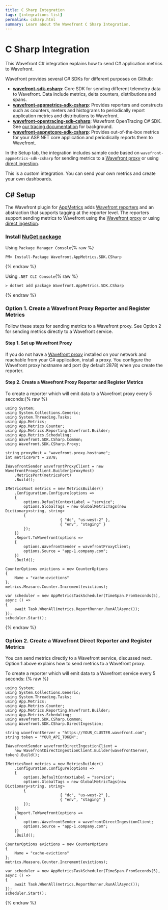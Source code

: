 ```yaml
---
title: C Sharp Integration
tags: [integrations list]
permalink: csharp.html
summary: Learn about the Wavefront C Sharp Integration.
---
```

# C Sharp Integration

This Wavefront C# integration explains how to send C# application metrics to Wavefront.

Wavefront provides several C# SDKs for different purposes on Github:

- **[wavefront-sdk-csharp](https://github.com/wavefrontHQ/wavefront-sdk-csharp)**: Core SDK for sending different telemetry data to Wavefront. Data include metrics, delta counters, distributions and spans.
- **[wavefront-appmetrics-sdk-csharp](https://github.com/wavefrontHQ/wavefront-appmetrics-sdk-csharp)**: Provides reporters and constructs such as counters, meters and histograms to periodically report application metrics and distributions to Wavefront.
- **[wavefront-opentracing-sdk-csharp](https://github.com/wavefrontHQ/wavefront-opentracing-sdk-csharp)**: Wavefront OpenTracing C# SDK. See [our tracing documentation](https://docs.wavefront.com/tracing_basics.html) for background.
- **[wavefront-aspnetcore-sdk-csharp](https://github.com/wavefrontHQ/wavefront-aspnetcore-sdk-csharp)**: Provides out-of-the-box metrics for your ASP.NET core application and periodically reports them to Wavefront.

In the Setup tab, the integration includes sample code based on `wavefront-appmetrics-sdk-csharp` for sending metrics to a [Wavefront proxy](https://docs.wavefront.com/proxies.html) or using [direct ingestion](https://docs.wavefront.com/direct_ingestion.html).

This is a custom integration. You can send your own metrics and create your own dashboards.
## C# Setup

The Wavefront plugin for [AppMetrics](https://www.app-metrics.io/) adds [Wavefront reporters](https://github.com/wavefrontHQ/wavefront-appmetrics-sdk-csharp) and an abstraction that supports tagging at the reporter level. The reporters support sending metrics to Wavefront using the [Wavefront proxy](https://docs.wavefront.com/proxies.html) or using [direct ingestion](https://docs.wavefront.com/direct_ingestion.html).



### Install [NuGet package](https://www.nuget.org/packages/Wavefront.AppMetrics.SDK.CSharp/)

Using `Package Manager Console`{% raw %}
```
PM> Install-Package Wavefront.AppMetrics.SDK.CSharp
```
{% endraw %}

Using `.NET CLI Console`{% raw %}
```
> dotnet add package Wavefront.AppMetrics.SDK.CSharp
```
{% endraw %}

### Option 1. Create a Wavefront Proxy Reporter and Register Metrics

Follow these steps for sending metrics to a Wavefront proxy. See Option 2 for sending metrics directly to a Wavefront service.

#### Step 1. Set up Wavefront Proxy

If you do not have a [Wavefront proxy](https://docs.wavefront.com/proxies.html) installed on your network and reachable from your C# application, install a proxy. You configure the Wavefront proxy hostname and port (by default 2878) when you create the reporter.

#### Step 2. Create a Wavefront Proxy Reporter and Register Metrics

To create a reporter which will emit data to a Wavefront proxy every 5 seconds:{% raw %}
```
using System;
using System.Collections.Generic;
using System.Threading.Tasks;
using App.Metrics;
using App.Metrics.Counter;
using App.Metrics.Reporting.Wavefront.Builder;
using App.Metrics.Scheduling;
using Wavefront.SDK.CSharp.Common;
using Wavefront.SDK.CSharp.Proxy;

string proxyHost = "wavefront.proxy.hostname";
int metricsPort = 2878;

IWavefrontSender wavefrontProxyClient = new WavefrontProxyClient.Builder(proxyHost)
    .MetricsPort(metricsPort)
    .Build();

IMetricsRoot metrics = new MetricsBuilder()
    .Configuration.Configure(options =>
    {
        options.DefaultContextLabel = "service";
        options.GlobalTags = new GlobalMetricTags(new Dictionary<string, string>
        {
                        { "dc", "us-west-2" },
                        { "env", "staging" }
        });
    })
    .Report.ToWavefront(options =>
    {
        options.WavefrontSender = wavefrontProxyClient;
        options.Source = "app-1.company.com";
    })
    .Build();

CounterOptions evictions = new CounterOptions
{
    Name = "cache-evictions"
};
metrics.Measure.Counter.Increment(evictions);

var scheduler = new AppMetricsTaskScheduler(TimeSpan.FromSeconds(5), async () =>
{
    await Task.WhenAll(metrics.ReportRunner.RunAllAsync());
});
scheduler.Start();
```
{% endraw %}

### Option 2. Create a Wavefront Direct Reporter and Register Metrics

You can send metrics directly to a Wavefront service, discussed next. Option 1 above explains how to send metrics to a Wavefront proxy.

To create a reporter which will emit data to a Wavefront service every 5 seconds:
{% raw %}
```
using System;
using System.Collections.Generic;
using System.Threading.Tasks;
using App.Metrics;
using App.Metrics.Counter;
using App.Metrics.Reporting.Wavefront.Builder;
using App.Metrics.Scheduling;
using Wavefront.SDK.CSharp.Common;
using Wavefront.SDK.CSharp.DirectIngestion;

string wavefrontServer = "https://YOUR_CLUSTER.wavefront.com";
string token = "YOUR_API_TOKEN";

IWavefrontSender wavefrontDirectIngestionClient =
    new WavefrontDirectIngestionClient.Builder(wavefrontServer, token).Build();

IMetricsRoot metrics = new MetricsBuilder()
    .Configuration.Configure(options =>
    {
        options.DefaultContextLabel = "service";
        options.GlobalTags = new GlobalMetricTags(new Dictionary<string, string>
        {
                        { "dc", "us-west-2" },
                        { "env", "staging" }
        });
    })
    .Report.ToWavefront(options =>
    {
        options.WavefrontSender = wavefrontDirectIngestionClient;
        options.Source = "app-1.company.com";
    })
    .Build();

CounterOptions evictions = new CounterOptions
{
    Name = "cache-evictions"
};
metrics.Measure.Counter.Increment(evictions);

var scheduler = new AppMetricsTaskScheduler(TimeSpan.FromSeconds(5), async () =>
{
    await Task.WhenAll(metrics.ReportRunner.RunAllAsync());
});
scheduler.Start();
```
{% endraw %}

